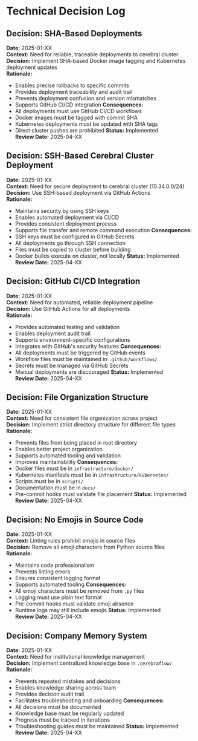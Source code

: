 # Technical Decision Log

## Decision: SHA-Based Deployments
**Date:** 2025-01-XX  
**Context:** Need for reliable, traceable deployments to cerebral cluster  
**Decision:** Implement SHA-based Docker image tagging and Kubernetes deployment updates  
**Rationale:** 
- Enables precise rollbacks to specific commits
- Provides deployment traceability and audit trail
- Prevents deployment confusion and version mismatches
- Supports GitHub CI/CD integration
**Consequences:**
- All deployments must use GitHub CI/CD workflows
- Docker images must be tagged with commit SHA
- Kubernetes deployments must be updated with SHA tags
- Direct cluster pushes are prohibited
**Status:** Implemented  
**Review Date:** 2025-04-XX

## Decision: SSH-Based Cerebral Cluster Deployment
**Date:** 2025-01-XX  
**Context:** Need for secure deployment to cerebral cluster (10.34.0.0/24)  
**Decision:** Use SSH-based deployment via GitHub Actions  
**Rationale:**
- Maintains security by using SSH keys
- Enables automated deployment via CI/CD
- Provides consistent deployment process
- Supports file transfer and remote command execution
**Consequences:**
- SSH keys must be configured in GitHub Secrets
- All deployments go through SSH connection
- Files must be copied to cluster before building
- Docker builds execute on cluster, not locally
**Status:** Implemented  
**Review Date:** 2025-04-XX

## Decision: GitHub CI/CD Integration
**Date:** 2025-01-XX  
**Context:** Need for automated, reliable deployment pipeline  
**Decision:** Use GitHub Actions for all deployments  
**Rationale:**
- Provides automated testing and validation
- Enables deployment audit trail
- Supports environment-specific configurations
- Integrates with GitHub's security features
**Consequences:**
- All deployments must be triggered by GitHub events
- Workflow files must be maintained in `.github/workflows/`
- Secrets must be managed via GitHub Secrets
- Manual deployments are discouraged
**Status:** Implemented  
**Review Date:** 2025-04-XX

## Decision: File Organization Structure
**Date:** 2025-01-XX  
**Context:** Need for consistent file organization across project  
**Decision:** Implement strict directory structure for different file types  
**Rationale:**
- Prevents files from being placed in root directory
- Enables better project organization
- Supports automated tooling and validation
- Improves maintainability
**Consequences:**
- Docker files must be in `infrastructure/docker/`
- Kubernetes manifests must be in `infrastructure/kubernetes/`
- Scripts must be in `scripts/`
- Documentation must be in `docs/`
- Pre-commit hooks must validate file placement
**Status:** Implemented  
**Review Date:** 2025-04-XX

## Decision: No Emojis in Source Code
**Date:** 2025-01-XX  
**Context:** Linting rules prohibit emojis in source files  
**Decision:** Remove all emoji characters from Python source files  
**Rationale:**
- Maintains code professionalism
- Prevents linting errors
- Ensures consistent logging format
- Supports automated tooling
**Consequences:**
- All emoji characters must be removed from `.py` files
- Logging must use plain text format
- Pre-commit hooks must validate emoji absence
- Runtime logs may still include emojis
**Status:** Implemented  
**Review Date:** 2025-04-XX

## Decision: Company Memory System
**Date:** 2025-01-XX  
**Context:** Need for institutional knowledge management  
**Decision:** Implement centralized knowledge base in `.cerebraflow/`  
**Rationale:**
- Prevents repeated mistakes and decisions
- Enables knowledge sharing across team
- Provides decision audit trail
- Facilitates troubleshooting and onboarding
**Consequences:**
- All decisions must be documented
- Knowledge base must be regularly updated
- Progress must be tracked in iterations
- Troubleshooting guides must be maintained
**Status:** Implemented  
**Review Date:** 2025-04-XX

